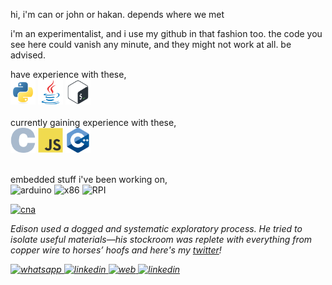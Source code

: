 

hi, i'm can or john or hakan. depends where we met

i'm an experimentalist, and i use my github in that fashion too. the code you see here could vanish any minute, and they might not work at all. be advised. 


have experience with these, <br> 
<img src="https://raw.githubusercontent.com/devicons/devicon/master/icons/python/python-original.svg" alt="python" width="40" height="40"/>
<img src = "https://raw.githubusercontent.com/devicons/devicon/master/icons/java/java-original.svg" alt="java" width="40" height="40"/>
<img src="https://raw.githubusercontent.com/devicons/devicon/master/icons/bash/bash-original.svg" alt="bash" width="40" height="40"/><br><br>
currently gaining experience with these, <br>
<img src="https://raw.githubusercontent.com/devicons/devicon/master/icons/c/c-original.svg" alt="c" width="40" height="40"/> 
<img src="https://raw.githubusercontent.com/devicons/devicon/master/icons/javascript/javascript-original.svg" alt="js" width="40" height="40"/> 
<img src="https://raw.githubusercontent.com/devicons/devicon/master/icons/cplusplus/cplusplus-original.svg" alt="cpp" width="40" height="40"/><br><br>

embedded stuff i've been working on, 
<br> 
<img src="https://img.icons8.com/ios/100/000000/arduino.png" alt="arduino" width="40" height="40"/>
<img src="https://img.icons8.com/android/96/000000/x86.png" alt="x86" width="40" height="40"/>
<img src="https://elinux.org/images/c/cb/Raspberry_Pi_Logo.svg" alt="RPI" width="40" height="50"/> 




[![cna](https://github-readme-stats.vercel.app/api?username=hakancangunerli&include_all_commits=true&theme=onedark)](https://github.com/anuraghazra/github-readme-stats)



<i>Edison used a dogged and systematic exploratory process. He tried to isolate useful materials—his stockroom was replete with everything from copper wire to horses’ hoofs and 
here's my [twitter](https://twitter.com/hakancangunerli)!


<a href="https://wa.me/14703882623?text=I%20got%20your%20number%20from%20GitHub" > <img src="https://img.icons8.com/officel/160/000000/whatsapp.png" alt="whatsapp" width="40" height="40" /> 
<a href="https://www.linkedin.com/in/hakancangunerli"> <img src="https://icongr.am/devicon/linkedin-original.svg?size=128&color=currentColor" alt="linkedin" width="40" height="40"/>
<a href="https://john.tal-labs.com/"> <img src="https://icongr.am/devicon/chrome-original.svg?size=128&color=currentColor" alt="web" width="40" height="40"/>
<a href="https://t.me/hakancangunerli"> <img src="https://img.icons8.com/cute-clipart/64/000000/telegram-app.png" alt="linkedin" width="40" height="40"/>
